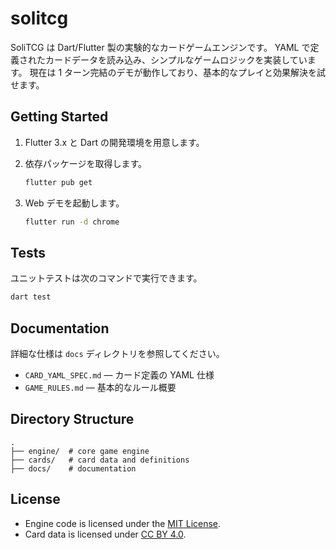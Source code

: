 # solitcg

SoliTCG は Dart/Flutter 製の実験的なカードゲームエンジンです。
YAML で定義されたカードデータを読み込み、シンプルなゲームロジックを実装しています。
現在は 1 ターン完結のデモが動作しており、基本的なプレイと効果解決を試せます。

## Getting Started

1. Flutter 3.x と Dart の開発環境を用意します。
2. 依存パッケージを取得します。

   ```bash
   flutter pub get
   ```

3. Web デモを起動します。

   ```bash
   flutter run -d chrome
   ```

## Tests

ユニットテストは次のコマンドで実行できます。

```bash
dart test
```

## Documentation

詳細な仕様は `docs` ディレクトリを参照してください。

- `CARD_YAML_SPEC.md` — カード定義の YAML 仕様
- `GAME_RULES.md` — 基本的なルール概要


## Directory Structure

```
.
├── engine/  # core game engine
├── cards/   # card data and definitions
├── docs/    # documentation
```

## License

- Engine code is licensed under the [MIT License](./LICENSE).
- Card data is licensed under [CC BY 4.0](./CARD_LICENSE).
